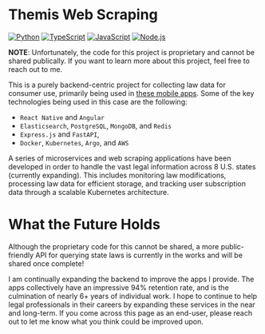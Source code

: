 # Themis Web Scraping

[![Python](https://img.shields.io/badge/Python-3.11-green.svg)](https://www.python.org/)
[![TypeScript](https://img.shields.io/badge/TypeScript-5.3-blue.svg)](https://www.typescriptlang.org/)
[![JavaScript](https://img.shields.io/badge/JavaScript-ES14-yellow.svg)](https://developer.mozilla.org/en-US/docs/Web/JavaScript)
[![Node.js](https://img.shields.io/badge/Node.js-21.1-green.svg)](https://nodejs.org/)

**NOTE**: Unfortunately, the code for this project is proprietary and cannot be shared publically. If you want to learn more about this project, feel free to reach out to me. 

This is a purely backend-centric project for collecting law data for consumer use, primarily being used in [these mobile apps](https://apps.apple.com/us/app/colorado-law-codes/id1622729259). Some of the key technologies being used in this case are the following:
* `React Native` and `Angular`
* `Elasticsearch`, `PostgreSQL`, `MongoDB`, and `Redis`
* `Express.js` and `FastAPI`,
* `Docker`, `Kubernetes`, `Argo`, and `AWS`

A series of microservices and web scraping applications have been developed in order to handle the vast legal information across 8 U.S. states (currently expanding). This includes monitoring law modifications, processing law data for efficient storage, and tracking user subscription data through a scalable Kubernetes architecture.

# What the Future Holds
Although the proprietary code for this cannot be shared, a more public-friendly API for querying state laws is currently in the works and will be shared once complete!

I am continually expanding the backend to improve the apps I provide. The apps collectively have an impressive 94% retention rate, and is the culmination of nearly 6+ years of individual work. I hope to continue to help legal professionals in their careers by expanding these services in the near and long-term. If you come across this page as an end-user, please reach out to let me know what you think could be improved upon.
